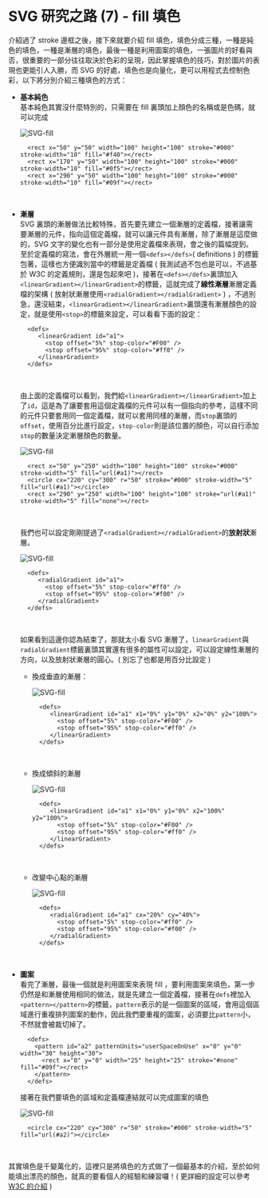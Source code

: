 # SVG 研究之路 (7) - fill 填色 

介紹過了 stroke 邊框之後，接下來就要介紹 fill 填色，填色分成三種，一種是純色的填色，一種是漸層的填色，最後一種是利用圖案的填色，一張圖片的好看與否，很重要的一部分往往取決於色彩的呈現，因此掌握填色的技巧，對於圖片的表現也更能引人入勝，而 SVG 的好處，填色也是向量化，更可以用程式去控制色彩，以下將分別介紹三種填色的方式：

- **基本純色**  
  基本純色其實沒什麼特別的，只需要在 fill 裏頭加上顏色的名稱或是色碼，就可以完成

	![SVG-fill](/img/articles/201406/20140614_1_02.png)

		<rect x="50" y="50" width="100" height="100" stroke="#000" stroke-width="10" fill="#f40"></rect>
		<rect x="170" y="50" width="100" height="100" stroke="#000" stroke-width="10" fill="#0f5"></rect>
		<rect x="290" y="50" width="100" height="100" stroke="#000" stroke-width="10" fill="#09f"></rect>
<br/>

- **漸層**  
  SVG 裏頭的漸層做法比較特殊，首先要先建立一個漸層的定義檔，接著讓需要漸層的元件，指向這個定義檔，就可以讓元件具有漸層，除了漸層是這麼做的，SVG 文字的變化也有一部分是使用定義檔來表現，會之後的篇幅提到。至於定義檔的寫法，會在外層統一用一個`<defs></defs>`( definitions ) 的標籤包著，這樣也方便識別當中的標籤是定義檔 ( 我測試過不包也是可以，不過基於 W3C 的定義規則，還是包起來吧 )，接著在`<defs></defs>`裏頭加入`<linearGradient></linearGradient>`的標籤，這就完成了**線性漸層**漸層定義檔的架構 ( 放射狀漸層使用`<radialGradient></radialGradient>` ) ，不過別急，還沒結束，`<linearGradient></linearGradient>`裏頭還有漸層顏色的設定，就是使用`<stop>`的標籤來設定，可以看看下面的設定：

		<defs>
		   <linearGradient id="a1">
		     <stop offset="5%" stop-color="#F00" />
		     <stop offset="95%" stop-color="#ff0" />
		   </linearGradient>
		</defs>

	<br/>

	由上面的定義檔可以看到，我們給`<linearGradient></linearGradient>`加上了`id`，這是為了讓要套用這個定義檔的元件可以有一個指向的參考，這樣不同的元件只要套用同一個定義檔，就可以套用同樣的漸層，而`stop`裏頭的`offset`，使用百分比進行設定，`stop-color`則是該位置的顏色，可以自行添加`stop`的數量決定漸層顏色的數量。

	![SVG-fill](/img/articles/201406/20140614_1_03.png)

		<rect x="50" y="250" width="100" height="100" stroke="#000" stroke-width="5" fill="url(#a1)"></rect>
		<circle cx="220" cy="300" r="50" stroke="#000" stroke-width="5" fill="url(#a1)"></circle>
		<rect x="290" y="250" width="100" height="100" stroke="url(#a1)" stroke-width="5" fill="none"></rect>

	<br/>

	我們也可以設定剛剛提過了`<radialGradient></radialGradient>`的**放射狀**漸層。

	![SVG-fill](/img/articles/201406/20140614_1_04.png)

		<defs>
		   <radialGradient id="a1">
		     <stop offset="5%" stop-color="#ff0" />
		     <stop offset="95%" stop-color="#f00" />
		   </radialGradient>
		</defs>

	<br/>

	如果看到這邊你認為結束了，那就太小看 SVG 漸層了，`linearGradient`與`radialGradient`標籤裏頭其實還有很多的屬性可以設定，可以設定線性漸層的方向，以及放射狀漸層的圓心。( 別忘了也都是用百分比設定 )

	- 換成垂直的漸層：
		
		![SVG-fill](/img/articles/201406/20140614_1_05.png)

			<defs>
			   <linearGradient id="a1" x1="0%" y1="0%" x2="0%" y2="100%">
			     <stop offset="5%" stop-color="#F00" />
			     <stop offset="95%" stop-color="#ff0" />
			   </linearGradient>
			</defs>

	<br/>

	- 換成傾斜的漸層
		
		![SVG-fill](/img/articles/201406/20140614_1_06.png)

			<defs>
			   <linearGradient id="a1" x1="0%" y1="0%" x2="100%" y2="100%">
			     <stop offset="5%" stop-color="#F00" />
			     <stop offset="95%" stop-color="#ff0" />
			   </linearGradient>
			</defs>

	<br/>

	- 改變中心點的漸層

		![SVG-fill](/img/articles/201406/20140614_1_07.png)

			<defs>
			   <radialGradient id="a1" cx="20%" cy="40%">
			     <stop offset="5%" stop-color="#ff0" />
			     <stop offset="95%" stop-color="#f00" />
			   </radialGradient>
			</defs>

<br/>

- **圖案**  
	看完了漸層，最後一個就是利用圖案來表現 fill ，要利用圖案來填色，第一步仍然是和漸層使用相同的做法，就是先建立一個定義檔，接著在`defs`裡加入`<pattern></pattern>`的標籤，`pattern`表示的是一個圖案的區域，會用這個區域進行重複排列圖案的動作，因此我們要重複的圖案，必須要比`pattern`小，不然就會被裁切掉了。

		<defs>
		  <pattern id="a2" patternUnits="userSpaceOnUse" x="0" y="0" width="30" height="30">
		    <rect x="0" y="0" width="25" height="25" stroke="#none" fill="#09f"></rect>
		  </pattern> 
		</defs>

	接著在我們要填色的區域和定義檔連結就可以完成圖案的填色

	![SVG-fill](/img/articles/201406/20140614_1_08.png)

		<circle cx="220" cy="300" r="50" stroke="#000" stroke-width="5" fill="url(#a2)"></circle>
<br/>

其實填色是千變萬化的，這裡只是將填色的方式做了一個最基本的介紹，至於如何能填出漂亮的顏色，就真的要看個人的經驗和練習囉！( 更詳細的設定可以參考 [W3C 的介紹](http://www.w3.org/TR/SVG/pservers.html) )

